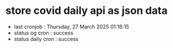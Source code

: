 # store covid daily api as json data

- last cronjob : Thursday, 27 March 2025 01:16:15
- status og cron : success
- status daily cron : success
      
      